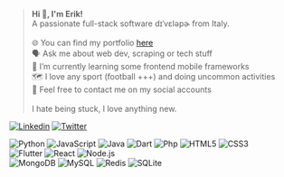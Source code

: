 
><b>Hi 👋, I'm Erik!</b><br>A passionate full-stack software dɪˈvɛləpɚ from Italy.<br><br>🌐 You can find my portfolio [here](https://erikpiccinini.me)<br>🗣️ Ask me about web dev, scraping or tech stuff<br>🌱 I’m currently learning some frontend mobile frameworks<br>🗺️ I love any sport (football +++) and doing uncommon activities<br>👥 Feel free to contact me on my social accounts<br><br>I hate being stuck, I love anything new.
</div>

[![Linkedin](https://img.shields.io/badge/linkedin-blue.svg?logo=linkedin&logoColor=white&style=for-the-badge)](https://www.linkedin.com/in/erik-piccinini/) [![Twitter](https://img.shields.io/badge/twitter-blue.svg?logo=twitter&logoColor=white&style=for-the-badge)](https://twitter.com/ill_p1c) 

![Python](https://img.shields.io/badge/python-%23000000.svg?logo=python&logoColor=white&style=flat-square) ![JavaScript](https://img.shields.io/badge/javascript-%23000000.svg?logo=javascript&logoColor=white&style=flat-square) ![Java](https://img.shields.io/badge/java-%23000000.svg?logo=java&logoColor=white&style=flat-square) ![Dart](https://img.shields.io/badge/dart-%23000000.svg?logo=dart&logoColor=white&style=flat-square) ![Php](https://img.shields.io/badge/php-%23000000.svg?logo=php&logoColor=white&style=flat-square) ![HTML5](https://img.shields.io/badge/html5-%23000000.svg?logo=html5&logoColor=white&style=flat-square) ![CSS3](https://img.shields.io/badge/css3-%23000000.svg?logo=css3&logoColor=white&style=flat-square)<br>![Flutter](https://img.shields.io/badge/flutter-%23000000.svg?logo=Flutter&logoColor=white&style=flat-square) ![React](https://img.shields.io/badge/react-%23000000.svg?logo=react&logoColor=white) ![Node.js](https://img.shields.io/badge/node.js-%23000000.svg?logo=node.js&logoColor=white&style=flat-square)<br>![MongoDB](https://img.shields.io/badge/mongodb-%23000000.svg?logo=mongodb&logoColor=white&style=flat-square) ![MySQL](https://img.shields.io/badge/mysql-%23000000.svg?logo=mysql&logoColor=white&style=flat-square) ![Redis](https://img.shields.io/badge/redis-%23000000.svg?logo=redis&logoColor=white&style=flat-square) ![SQLite](https://img.shields.io/badge/sqlite-%23000000.svg?logo=sqlite&logoColor=white&style=flat-square)

